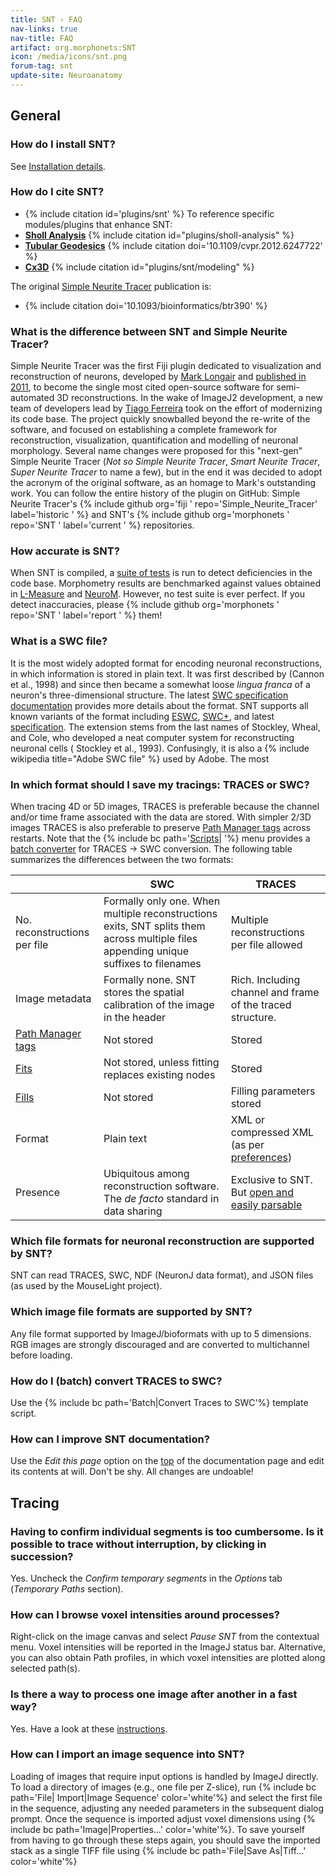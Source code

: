 ```yaml
---
title: SNT › FAQ
nav-links: true
nav-title: FAQ
artifact: org.morphonets:SNT
icon: /media/icons/snt.png
forum-tag: snt
update-site: Neuroanatomy
---
```


## General

### How do I install SNT?

See [Installation details](/plugins/snt/index#installation).

### How do I cite SNT?

- {% include citation id='plugins/snt' %}
To reference specific modules/plugins that enhance SNT:
- **[Sholl Analysis](/plugins/sholl-analysis)**
  {% include citation id="plugins/sholl-analysis" %}
- **[Tubular Geodesics](/plugins/snt/tubular-geodesics)**
  {% include citation doi='10.1109/cvpr.2012.6247722' %}
- **[Cx3D](/plugins/snt/modeling)**
  {% include citation id="plugins/snt/modeling" %}

The original [Simple Neurite Tracer](#what-is-the-difference-between-snt-and-simple-neurite-tracer) publication is:

- {% include citation doi='10.1093/bioinformatics/btr390' %}

### What is the difference between SNT and Simple Neurite Tracer?

Simple Neurite Tracer was the first Fiji plugin dedicated to visualization and reconstruction of neurons, developed by [Mark Longair](/people/mhl) and [published in 2011](#how-do-i-cite-snt), to become the single most cited open-source software for semi-automated 3D reconstructions. In the wake of ImageJ2 development, a new team of developers lead by [Tiago Ferreira](/people/tferr) took on the effort of modernizing its code base. The project quickly snowballed beyond the re-write of the software, and focused on establishing a complete framework for reconstruction, visualization, quantification and modelling of neuronal morphology. Several name changes were proposed for this "next-gen" Simple Neurite Tracer (*Not so Simple Neurite Tracer*, *Smart Neurite Tracer*, *Super Neurite Tracer* to name a few), but in the end it was decided to adopt the acronym of the original software, as an homage to Mark's outstanding work. You can follow the entire history of the plugin on GitHub: Simple Neurite Tracer's {% include github org='fiji ' repo='Simple_Neurite_Tracer' label='historic ' %} and SNT's {% include github org='morphonets ' repo='SNT ' label='current ' %} repositories.

### How accurate is SNT?

When SNT is compiled, a [suite of tests](https://github.com/morphonets/SNT/tree/master/src/test/java/sc/fiji/snt) is run to detect deficiencies in the code base. Morphometry results are benchmarked against values obtained in [L-Measure](http://cng.gmu.edu:8080/Lm/) and [NeuroM](https://github.com/BlueBrain/NeuroM). However, no test suite is ever perfect. If you detect inaccuracies, please {% include github org='morphonets ' repo='SNT ' label='report ' %} them\!

### What is a SWC file?
<span id="swc"></span>
It is the most widely adopted format for encoding neuronal reconstructions, in which information is stored in plain text. It was first described by (Cannon et al., 1998) and since then became a somewhat loose *lingua franca* of a neuron's three-dimensional structure. The latest [SWC specification documentation](https://swc-specification.readthedocs.io/en/latest/index.html) provides more details about the format. SNT supports all known variants of the format including [ESWC](https://www.nature.com/articles/sdata2017207), [SWC+](https://neuroinformatics.nl/swcPlus/), and latest [specification](https://swc-specification.readthedocs.io/en/latest/index.html). The extension stems from the last names of Stockley, Wheal, and Cole, who developed a neat computer system for reconstructing neuronal cells ( Stockley et al., 1993). Confusingly, it is also a {% include wikipedia title="Adobe SWC file" %} used by Adobe. The most 

### In which format should I save my tracings: TRACES or SWC?
<span id="file-format"></span>
When tracing 4D or 5D images, TRACES is preferable because the channel and/or time frame associated with the data are stored. With simpler 2/3D images TRACES is also preferable to preserve [Path Manager tags](/plugins/snt/manual#tag) across restarts. Note that the {% include bc path='[Scripts](/plugins/snt/manual#scripts)| '%} menu provides a [batch converter](#convert) for TRACES → SWC conversion. The following table summarizes the differences between the two formats:

|                                              | SWC                                                                                                                                  | TRACES                                                                                      |
|----------------------------------------------|--------------------------------------------------------------------------------------------------------------------------------------|---------------------------------------------------------------------------------------------|
| No. reconstructions per file                 | Formally only one. When multiple reconstructions exits, SNT splits them across multiple files appending unique suffixes to filenames | Multiple reconstructions per file allowed                                                   |
| Image metadata                               | Formally none. SNT stores the spatial calibration of the image in the header                                                         | Rich. Including channel and frame of the traced structure.                                  |
| [Path Manager tags](/plugins/snt/manual#tag) | Not stored                                                                                                                           | Stored                                                                                      |
| [Fits](/plugins/snt/manual#refinefit)        | Not stored, unless fitting replaces existing nodes                                                                                   | Stored                                                                                      |
| [Fills](/plugins/snt/manual#fill)            | Not stored                                                                                                                           | Filling parameters stored                                                                   |
| Format                                       | Plain text                                                                                                                           | XML or compressed XML (as per [preferences](/plugins/snt/manual#misc))                      |
| Presence                                     | Ubiquitous among reconstruction software. The *de facto* standard in data sharing                                                    | Exclusive to SNT. But [open and easily parsable](/plugins/snt/extending#traces-file-format) |

### Which file formats for neuronal reconstruction are supported by SNT?
SNT can read TRACES, SWC, NDF (NeuronJ data format), and JSON files (as used by the MouseLight project).

### Which image file formats are supported by SNT?
Any file format supported by ImageJ/bioformats with up to 5 dimensions. RGB images are strongly discouraged and are converted to multichannel before loading.

### How do I (batch) convert TRACES to SWC?
Use the {% include bc path='Batch|Convert Traces to SWC'%} template script.

### How can I improve SNT documentation?
Use the *Edit this page* option on the <a href="#top">top</a> of the documentation page and edit its contents at will. Don't be shy. All changes are undoable\!

## Tracing

### Having to confirm individual segments is too cumbersome. Is it possible to trace without interruption, by clicking in succession?
Yes. Uncheck the *Confirm temporary segments* in the *Options* tab (*Temporary Paths* section).

### How can I browse voxel intensities around processes?
Right-click on the image canvas and select *Pause SNT* from the contextual menu. Voxel intensities will be reported in the ImageJ status bar.
Alternative, you can also obtain Path profiles, in which voxel intensities are plotted along selected path(s).

### Is there a way to process one image after another in a fast way?
Yes. Have a look at these [instructions](https://forum.image.sc/t/simple-neurite-tracer-for-multiple-2d-images/22564/6?u=tferr).

### How can I import an image sequence into SNT?
Loading of images that require input options is handled by ImageJ directly. To load a directory of images (e.g., one file per Z-slice), run {% include bc path='File| Import|Image Sequence' color='white'%} and select the first file in the sequence, adjusting any needed parameters in the subsequent dialog prompt. Once the sequence is imported adjust voxel dimensions using {% include bc path='Image|Properties...' color='white'%}. To save yourself from having to go through these steps again, you should save the imported stack as a single TIFF file using {% include bc path='File|Save As|Tiff...' color='white'%}

